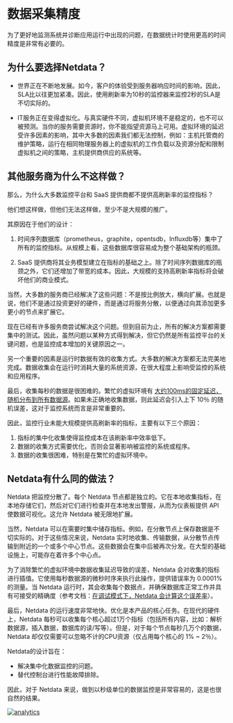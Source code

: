 # 数据采集精度

为了更好地监测系统并诊断应用运行中出现的问题，在数据统计时使用更高的时间精度是非常有必要的。

## 为什么要选择Netdata？

- 世界正在不断地发展。如今，客户的体验受到服务器响应时间的影响，因此，SLA比以往更加紧凑。因此，使用刷新率为10秒的监控器来监控2秒的SLA是不切实际的。

- IT服务正在变得虚拟化。与真实硬件不同，虚拟机环境不是稳定的，也不可以被预测。当你的服务需要资源时，你不能指望资源马上可用。虚拟环境的延迟受许多因素的影响，其中大多数的因素我们都无法控制，例如：主机托管商的维护策略，运行在相同物理服务器上的虚拟机的工作负载以及资源分配和限制虚拟机之间的策略，主机提供商供应的系统等。

## 其他服务商为什么不这样做？

那么，为什么大多数监控平台和 SaaS 提供商都不提供高刷新率的监控指标？

他们想这样做，但他们无法这样做，至少不是大规模的推广。

其原因在于他们的设计：

1. 时间序列数据库（prometheus，graphite，opentsdb，Influxdb等）集中了所有的监控指标。从规模上看，这些数据库很容易成为整个基础架构的瓶颈。

2. SaaS 提供商将其业务模型建立在指标的基础之上。除了时间序列数据库的瓶颈之外，它们还增加了带宽的成本。因此，大规模的支持高刷新率指标将会破坏他们的商业模式。

当然，大多数的服务商已经解决了这些问题：不是按比例放大，横向扩展。也就是说，他们不是通过投资更好的硬件，而是通过将服务分散，以便通过向其添加更多更小的节点来扩展它。

现在已经有许多服务商尝试解决这个问题。但到目前为止，所有的解决方案都需要集中的测试。因此，虽然问题以某种方式得到解决，但它仍然是所有监控平台的关键问题，也是监控成本增加的关键原因之一。

另一个重要的因素是运行时数据有效的收集方式。大多数的解决方案都无法完美地完成。数据收集会在运行时消耗大量的系统资源，在很大程度上影响受监控的系统和应用程序。

最后，收集每秒的数据是很困难的。繁忙的虚拟环境有 [大约100ms的固定延迟，随机分布到所有数据源](https://docs.google.com/presentation/d/18C8bCTbtgKDWqPa57GXIjB2PbjjpjsUNkLtZEz6YK8s/edit#slide=id.g422e696d87_0_57)。如果未正确地收集数据，则此延迟会引入上下 10％ 的随机误差，这对于监控系统而言是非常重要的。

因此，监控行业未能大规模提供高刷新率的指标，主要有以下三个原因：

1. 指标的集中化收集使得监控成本在该刷新率中效率低下。
2. 数据的收集方式需要优化，否则会显著影响被监控的系统或程序。
3. 数据的收集很困难，特别是在繁忙的虚拟环境中。

## Netdata有什么同的做法？

Netdata 把监控分散了。每个 Netdata 节点都是独立的。它在本地收集指标，在本地存储它们，然后对它们进行检查并在本地发出警报，从而为仪表板提供 API 使数据可视化。这允许 Netdata 被无限地扩展。

当然，Netdata 可以在需要时集中储存指标。例如，在分散节点上保存数据是不切实际的。对于这些情况来说，Netdata 实时地收集、传输数据，从分散节点传输到附近的一个或多个中心节点。这些数据会在集中后被再次分发。在大型的基础设施上，可能存在着许多个中心点。

为了消除繁忙的虚拟环境中数据收集延迟导致的误差，Netdata 会对收集的指标进行插值。它使用每秒数据源的微秒时序来执行此操作，提供错误率为 0.0001% 的测量。当 Netdata 运行时，其会收集每个数据点，并确保数据库正常工作并具有可接受的精确度（参考文档：[在调试模式下，Netdata 会计算这个误差率](https://github.com/netdata/netdata/blob/36199f449852f8077ea915a3a14a33fa2aff6d85/database/rrdset.c#L1070-L1099)）。

最后，Netdata 的运行速度非常地快。优化是本产品的核心任务。在现代的硬件上，Netdata 每秒可以收集每个核心超过1万个指标（包括所有内容，比如：解析数据源，插入数据，数据库的读/写等）。但是，对于每个节点每秒几万个的数据，Netdata 却仅仅需要可以忽略不计的CPU资源（仅占用每个核心的 1% ~ 2％）。

Netdata的设计旨在：
- 解决集中化数据监控的问题。
- 替代控制台进行性能故障排除。

因此，对于 Netdata 来说，做到以秒级单位的数据监控是非常容易的，这是也很自然的结果。

[![analytics](https://www.google-analytics.com/collect?v=1&aip=1&t=pageview&_s=1&ds=github&dr=https%3A%2F%2Fgithub.com%2Fnetdata%2Fnetdata&dl=https%3A%2F%2Fmy-netdata.io%2Fgithub%2Fdocs%2Fwhy-netdata%2F1s-granularity&_u=MAC~&cid=5792dfd7-8dc4-476b-af31-da2fdb9f93d2&tid=UA-64295674-3)]()
